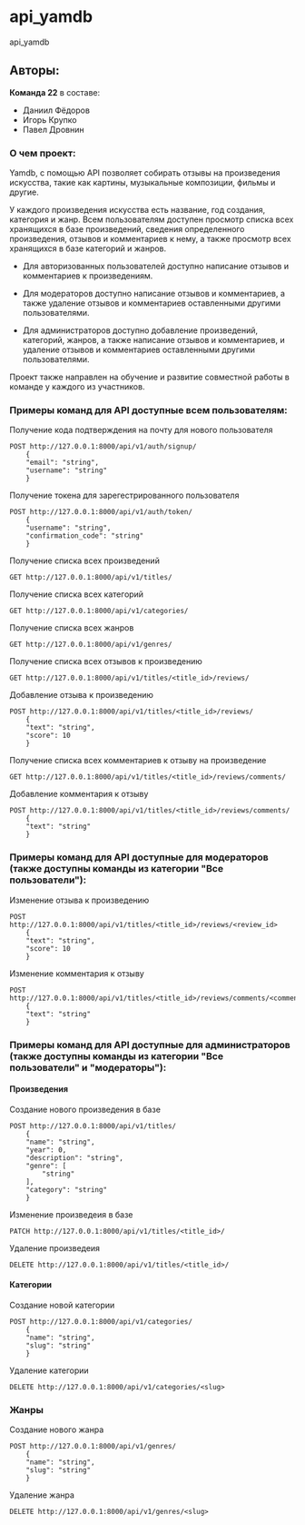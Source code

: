 # api_yamdb

api_yamdb

## Авторы:
**Команда 22** в составе:
* Даниил Фёдоров
* Игорь Крупко
* Павел Дровнин

### О чем проект:

Yamdb, с помощью API позволяет собирать отзывы на произведения искусства, такие как картины, музыкальные композиции, фильмы и другие.

У каждого произведения искусства есть название, год создания, категория и жанр. Всем пользователям доступен просмотр списка всех хранящихся в базе произведений, сведения определенного произведения, отзывов и комментариев к нему, а также просмотр всех хранящихся в базе категорий и жанров.

* Для авторизованных пользователей доступно написание отзывов и комментариев к произведениям. 

* Для модераторов доступно написание отзывов и комментариев, а также удаление отзывов и комментариев оставленными другими пользователями.

* Для администраторов доступно добавление произведений, категорий, жанров, а также написание отзывов и комментариев, и удаление отзывов и комментариев оставленными другими пользователями.

Проект также направлен на обучение и развитие совместной работы в команде у каждого из участников. 

### Примеры команд для API доступные всем пользователям:
Получение кода подтверждения на почту для нового пользователя

```
POST http://127.0.0.1:8000/api/v1/auth/signup/
    {
    "email": "string",
    "username": "string"
    }
```

Получение токена для зарегестрированного пользователя

```
POST http://127.0.0.1:8000/api/v1/auth/token/
    {
    "username": "string",
    "confirmation_code": "string"
    }
```

Получение списка всех произведений

```
GET http://127.0.0.1:8000/api/v1/titles/
```

Получение списка всех категорий

```
GET http://127.0.0.1:8000/api/v1/categories/
```

Получение списка всех жанров

```
GET http://127.0.0.1:8000/api/v1/genres/
```

Получение списка всех отзывов к произведению

```
GET http://127.0.0.1:8000/api/v1/titles/<title_id>/reviews/
```

Добавление отзыва к произведению

```
POST http://127.0.0.1:8000/api/v1/titles/<title_id>/reviews/
    {
    "text": "string",
    "score": 10
    }
```

Получение списка всех комментариев к отзыву на произведение

```
GET http://127.0.0.1:8000/api/v1/titles/<title_id>/reviews/comments/
```

Добавление комментария к отзыву

```
POST http://127.0.0.1:8000/api/v1/titles/<title_id>/reviews/comments/
    {
    "text": "string"
    }
```

### Примеры команд для API доступные для модераторов (также доступны команды из категории "Все пользователи"):

Изменение отзыва к произведению

```
POST http://127.0.0.1:8000/api/v1/titles/<title_id>/reviews/<review_id>
    {
    "text": "string",
    "score": 10
    }
```

Изменение комментария к отзыву

```
POST http://127.0.0.1:8000/api/v1/titles/<title_id>/reviews/comments/<comment_id>
    {
    "text": "string"
    }
```

### Примеры команд для API доступные для администраторов (также доступны команды из категории "Все пользователи" и "модераторы"):

#### Произведения

Создание нового произведения в базе

```
POST http://127.0.0.1:8000/api/v1/titles/
    {
    "name": "string",
    "year": 0,
    "description": "string",
    "genre": [
        "string"
    ],
    "category": "string"
    }
```

Изменение произведеия в базе

```
PATCH http://127.0.0.1:8000/api/v1/titles/<title_id>/
```

Удаление произведеия

```
DELETE http://127.0.0.1:8000/api/v1/titles/<title_id>/
```

#### Категории

Создание новой категории

```
POST http://127.0.0.1:8000/api/v1/categories/
    {
    "name": "string",
    "slug": "string"
    }
```

Удаление категории

```
DELETE http://127.0.0.1:8000/api/v1/categories/<slug>
```

### Жанры

Создание нового жанра

```
POST http://127.0.0.1:8000/api/v1/genres/
    {
    "name": "string",
    "slug": "string"
    }
```

Удаление жанра

```
DELETE http://127.0.0.1:8000/api/v1/genres/<slug>
```